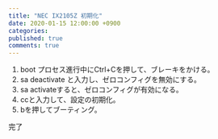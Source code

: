 ```yaml
---
title: "NEC IX2105Z 初期化"
date: 2020-01-15 12:00:00 +0900
categories: 
published: true
comments: true
---
```


1. boot プロセス進行中にCtrl+Cを押して、ブレーキをかける。
1. sa deactivate と入力し、ゼロコンフィグを無効にする。
1. sa activateすると、ゼロコンフィグが有効になる。
1. ccと入力して、設定の初期化。
1. bを押してブーティング。

完了